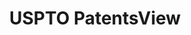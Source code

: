 ---
layout: default
bigquery: https://console.cloud.google.com/bigquery?p=patents-public-data&d=patentsview&page=dataset
citation: Attribution should be given to PatentsView for use, distribution, or derivative
  works.
code: https://github.com/CSSIP-AIR/PatentsView-Code-Snippets/
contributors: USPTO
cost: None
description: 'PatentsView includes US patent data including raw data (summaries, applications,
  pregrant applications), disambugations of inventors and assignees, and inventor
  gender estimates.  Also foreign priority data, # of figures and sheets, and government
  interest statements.'
documentation: https://patentsview.org/query/builder-faqs
last_edit: 04/12/2022, 01:56:29
location: https://patentsview.org/
maintained_by: USPTO
record_creation_timestamp: 12/2/2020 17:20:46
schema_fields:
- subsection_id
- relkind
- disamb_inventor_id_20180528
- disamb_inventor_id_20201229
- application_id
- subgroup
- attribution_status
- contract_award_number
- action_date
- disamb_assignee_id_20200630
- country_transformed
- disamb_inventor_id_20190312
- _102_date
- num_figures
- section_id
- disamb_assignee_id_20200929
- classification_level
- subcategory_id
- classification_value
- disamb_assignee_id_20190820
- latitude
- state
- withdrawn
- state_fips
- kind
- disamb_assignee_id_20200331
- term_grant
- doctype
- name_last
- main_group
- category_id
- series_code
- disamb_inventor_id_20191231
- name_first
- term_disclaimer
- ipc_class
- term_extension
- location_id
- num_claims
- level_two
- disamb_inventor_id_20181127
- latlong
- date
- group
- section
- male_flag
- male
- rule_47
- lapse_of_patent
- text
- f102_date
- uuid
- disamb_inventor_id_20200929
- group_id
- disamb_assignee_id_20191008
- publication_number
- rel_id
- number
- ipc_version_indicator
- inventor_id
- county
- disamb_assignee_id_20190312
- doc_type
- lawyer_id
- level_one
- exemplary
- county_fips
- designation
- f371_date
- disamb_assignee_id_20191231
- title
- level_three
- country
- _371_date
- status
- field_id
- length
- patent_id
- type
- latin_name
- filename
- name
- disamb_inventor_id_20170808
- disamb_inventor_id_20171003
- role
- field_title
- sequence
- disamb_inventor_id_20190820
- category
- longitude
- disamb_inventor_id_20200331
- disamb_inventor_id_20200630
- citation_id
- lname
- reldocno
- deceased
- rawinventor_id
- classification_data_source
- rawlocation_id
- organization
- fname
- organization_id
- dependent
- symbol_position
- assignee_id
- disclaimer_date
- classification_status
- applicant_type
- disamb_inventor_id_20171226
- abstract
- disamb_inventor_id_20191008
- num
- mainclass_id
- subclass
- num_sheets
- subgroup_id
- gi_statement
- id
- city
- disamb_inventor_id_20170307
- sector_title
- disamb_assignee_id_20181127
- subclass_id
- variety
- rawassignee_id
shortname: patentsview
tags:
- disambiguation
- United States
- gender
terms_of_use: Creative Commons Attribution 4.0 International License.
timeframe: 1963-1999
title: USPTO PatentsView
uuid: cf1780b1-e265-4e49-8d1d-83b9cfe0fd9a
---